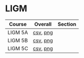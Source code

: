 # LIGM

| Course | Overall | Section |
| ------ | ------- | ------- |
| LIGM 5A | [csv](https://github.com/UCSD-Historical-Enrollment-Data/2024Summer3/blob/main/overall/LIGM%205A.csv), [png](https://raw.githubusercontent.com/UCSD-Historical-Enrollment-Data/2024Summer3/main/plot_overall/LIGM%205A.png) |  |
| LIGM 5B | [csv](https://github.com/UCSD-Historical-Enrollment-Data/2024Summer3/blob/main/overall/LIGM%205B.csv), [png](https://raw.githubusercontent.com/UCSD-Historical-Enrollment-Data/2024Summer3/main/plot_overall/LIGM%205B.png) |  |
| LIGM 5C | [csv](https://github.com/UCSD-Historical-Enrollment-Data/2024Summer3/blob/main/overall/LIGM%205C.csv), [png](https://raw.githubusercontent.com/UCSD-Historical-Enrollment-Data/2024Summer3/main/plot_overall/LIGM%205C.png) |  |

